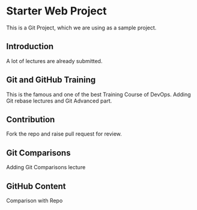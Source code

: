 # Starter Web Project
This is a Git Project, which we are using as a sample project.

## Introduction 
A lot of lectures are already submitted.

## Git and GitHub Training
This is the famous and one of the best Training Course of DevOps.
Adding Git rebase lectures and Git Advanced part. 

## Contribution
Fork the repo and raise pull request for review.

## Git Comparisons
Adding Git Comparisons lecture

 ## GitHub Content
 Comparison with Repo